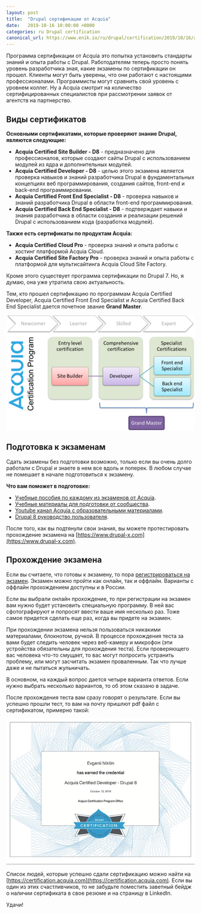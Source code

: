 ```yaml
---
layout: post
title:  "Drupal сертификации от Acquia"
date:   2019-10-16 10:00:00 +0000
categories: ru Drupal certification
canonical_url: https://www.enik.io/ru/drupal/certification/2019/10/16/acquia-certification.html
---
```

Программа сертификации от Acquia это попытка установить стандарты знаний и опыта работы с Drupal. Работодателям теперь просто понять уровень разработчика зная, какие экзамены по сертификации он прошел. Клиенты могут быть уверены, что они работают с настоящими профессионалами. Программисты могут сравнить свой уровень с уровнем коллег. Ну а Acquia смотрит на количество сертифицированных специалистов при рассмотрении заявок от агентств на партнерство. 

## Виды сертификатов

**Основными сертификатами, которые проверяют знание Drupal, являются следующие:**
* **Acquia Certified Site Builder - D8** - предназначено для профессионалов, которые создают сайты Drupal с использованием модулей из ядра и дополнительных модулей.
* **Acquia Certified Developer - D8** - целью этого экзамена является проверка навыков и знаний разработчика Drupal в фундаментальных концепциях веб программирования, создания сайтов, front-end и back-end программировании.
* **Acquia Certified Front End Specialist - D8** - проверка навыков и знаний разработчика Drupal в области front-end программирования.
* **Acquia Certified Back End Specialist - D8** - подтверждает навыки и знания разработчика в области создания и реализации решений Drupal с использованием кода (разработка модулей).

**Также есть сертификаты по продуктам Acquia:**
* **Acquia Certified Cloud Pro** - проверка знаний и опыта работы с хостинг платформой Acquia Cloud.
* **Acquia Certified Site Factory Pro** - проверка знаний и опыта работы с платформой для мультисайтинга Acquia Cloud Site Factory.

Кроме этого существует программа сертификации по Drupal 7. Но, я думаю, она уже утратила свою актуальность. 

Тем, кто прошел сертификацию по программам Acquia Certified Developer, Acquia Certified Front End Specialist и Acquia Certified Back End Specialist дается почетное звание **Grand Master**.

![Программа сертификации Acquia](/assets/content/2019-10-16-acquia-certification/acquia_certifications.png)

## Подготовка к экзаменам

Сдать экзамены без подготовки возможно, только если вы очень долго работали с Drupal и знаете в нем все вдоль и поперек. В любом случае не помешает в начале подготовиться к экзамену.

**Что вам поможет в подготовке:**
* [Учебные пособия по каждому из экзаменов от Acquia](https://training.acquia.com/study-guides).
* [Учебные материалы для подготовки от сообщества](https://github.com/WidgetsBurritos/d8-studyguide).
* [Youtube канал Acquia c образовательными материалами](https://www.youtube.com/user/AcquiaTV/playlists).
* [Drupal 8 руководство пользователя](https://www.drupal.org/docs/user_guide/en/index.html).

После того, как вы подтянули свои знания, вы можете протестировать прохождение экзамена на [https://www.drupal-x.com](https://www.drupal-x.com).

## Прохождение экзамена

Если вы считаете, что готовы к экзамену, то пора [регистрироваться на экзамен](https://www.acquia.com/customer-success/learning-services/acquia-certification-program). Экзамен можно пройти как онлайн, так и оффлайн. Варианты с оффлайн прохождением доступны и в России.

Если вы выбрали онлайн прохождение, то при регистрации на экзамен вам нужно будет установить специальную программу. В ней вас сфотографируют и попросят ввести ваше имя несколько раз. Тоже самое придется сделать еще раз, когда вы придете на экзамен.

При прохождении экзамена нельзя пользоваться никакими материалами, блокнотом, ручкой. В процессе прохождения теста за вами будет следить человек через веб-камеру и микрофон (эти устройства обязательны для прохождения теста). Если проверяющего вас человека что-то смущает, то вас могут попросить устранить проблему, или могут засчитать экзамен проваленным. Так что лучше даже и не пытаться жульничать.

В основном, на каждый вопрос дается четыре варианта ответов. Если нужно выбрать несколько вариантов, то об этом сказано в задаче.

После прохождения теста вам сразу говорят о результате. Если вы успешно прошли тест, то вам на почту пришлют pdf файл с сертификатом, примерно такой:

![Мой сертификат Acquia Certified Developer](/assets/content/2019-10-16-acquia-certification/acquia_certified_developer.jpg)

Список людей, которые успешно сдали сертификацию можно найти на [https://certification.acquia.com](https://certification.acquia.com). Если вы один из этих счастливчиков, то не забудьте поместить заветный бейдж о наличии сертификата в свое резюме и на страницу в LinkedIn.

Удачи!
